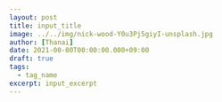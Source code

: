 ```yaml
---
layout: post
title: input_title
image: ../../img/nick-wood-Y0u3Pj5giyI-unsplash.jpg
author: [Thanai]
date: 2021-00-00T00:00:00.000+09:00
draft: true
tags:
  - tag_name
excerpt: input_excerpt
---
```

